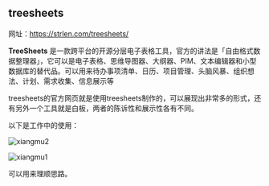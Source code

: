 ## treesheets

网址：https://strlen.com/treesheets/

**TreeSheets** 是一款跨平台的开源分层电子表格工具，官方的讲法是「自由格式数据整理器」，它可以是电子表格、思维导图器、大纲器、PIM、文本编辑器和小型数据库的替代品。可以用来待办事项清单、日历、项目管理、头脑风暴、组织想法、计划、需求收集、信息展示等

treesheets的官方网页就是使用treesheets制作的，可以展现出非常多的形式，还有另外一个工具就是白板，两者的陈诉性和展示性各有不同。

以下是工作中的使用：

![xiangmu2](https://od.lk/s/184208058_zsgGX/xiangmu2.png)

![xiangmu1](https://od.lk/s/184208057_B87rB/xiangmu1.png)

可以用来理顺思路。